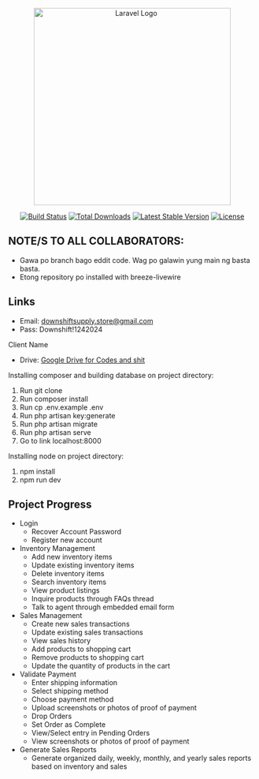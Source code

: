 <p align="center"><a href="https://laravel.com" target="_blank"><img src="https://raw.githubusercontent.com/laravel/art/master/logo-lockup/5%20SVG/2%20CMYK/1%20Full%20Color/laravel-logolockup-cmyk-red.svg" width="400" alt="Laravel Logo"></a></p>

<p align="center">
<a href="https://github.com/laravel/framework/actions"><img src="https://github.com/laravel/framework/workflows/tests/badge.svg" alt="Build Status"></a>
<a href="https://packagist.org/packages/laravel/framework"><img src="https://img.shields.io/packagist/dt/laravel/framework" alt="Total Downloads"></a>
<a href="https://packagist.org/packages/laravel/framework"><img src="https://img.shields.io/packagist/v/laravel/framework" alt="Latest Stable Version"></a>
<a href="https://packagist.org/packages/laravel/framework"><img src="https://img.shields.io/packagist/l/laravel/framework" alt="License"></a>
</p>

## NOTE/S TO ALL COLLABORATORS: 
- Gawa po branch bago eddit code. Wag po galawin yung main ng basta basta.
- Etong repository po installed with breeze-livewire

## Links
- Email: downshiftsupply.store@gmail.com
- Pass: Downshift!1242024

Client Name

- Drive: [Google Drive for Codes and shit](https://drive.google.com/drive/folders/17CFFhPzVXMjAkvNUn-krRIs5I3kboyS4?usp=sharing)

Installing composer and building database on project directory:

1. Run git clone <my-cool-project>
2. Run composer install
3. Run cp .env.example .env
4. Run php artisan key:generate
5. Run php artisan migrate
6. Run php artisan serve
7. Go to link localhost:8000

Installing node on project directory:

1. npm install
2. npm run dev

## Project Progress

- Login
    - Recover Account Password
    - Register new account
- Inventory Management
    - Add new inventory items
    - Update existing inventory items
    - Delete inventory items
    - Search inventory items
    - View product listings
    - Inquire products through FAQs thread
    - Talk to agent through embedded email form
- Sales Management
    - Create new sales transactions
    - Update existing sales transactions
    - View sales history
    - Add products to shopping cart
    - Remove products to shopping cart
    - Update the quantity of products in the cart
- Validate Payment
    - Enter shipping information
    - Select shipping method
    - Choose payment method
    - Upload screenshots or photos of proof of payment
    - Drop Orders
    - Set Order as Complete
    - View/Select entry in Pending Orders
    - View screenshots or photos of proof of payment
- Generate Sales Reports
    - Generate organized daily, weekly, monthly, and yearly sales reports based on inventory and sales
